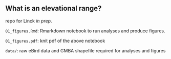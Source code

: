 ## What is an elevational range?

repo for Linck *in prep*. 

`01_figures.Rmd`: Rmarkdown notebook to run analyses and produce figures.

`01_figures.pdf`: knit pdf of the above notebook   

`data/`: raw eBird data and GMBA shapefile required for analyses and 
figures  
